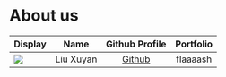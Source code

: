 # About us

Display |   Name    | Github Profile | Portfolio 
--------|:---------:|:--------------:|:---------:
![](https://via.placeholder.com/100.png?text=Photo) | Liu Xuyan | [Github](https://github.com/Flaaaash) | flaaaash

